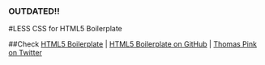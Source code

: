 ### OUTDATED!!
#LESS CSS for HTML5 Boilerplate

##Check
[HTML5 Boilerplate](http://html5boilerplate.com) | 
[HTML5 Boilerplate on GitHub](https://github.com/h5bp/html5-boilerplate) | 
[Thomas Pink on Twitter](http://twitter.com/thomasdotpink)
